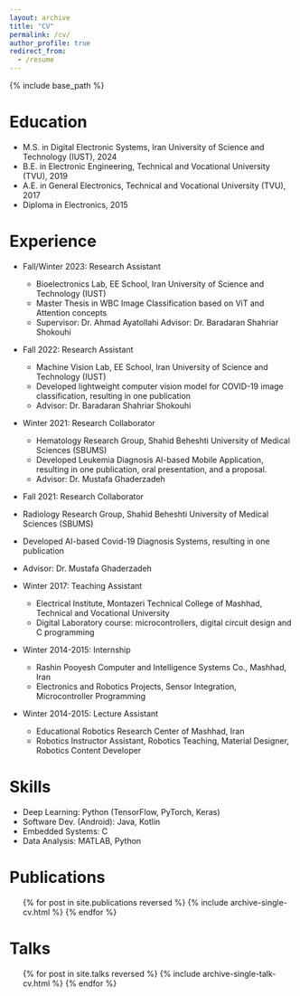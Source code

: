 ```yaml
---
layout: archive
title: "CV"
permalink: /cv/
author_profile: true
redirect_from:
  - /resume
---
```


{% include base_path %}

Education
======
* M.S. in Digital Electronic Systems, Iran University of Science and Technology (IUST), 2024
* B.E. in Electronic Engineering, Technical and Vocational University (TVU), 2019
* A.E. in General Electronics, Technical and Vocational University (TVU), 2017
* Diploma in Electronics, 2015


Experience
======
* Fall/Winter 2023: Research Assistant
  * Bioelectronics Lab, EE School, Iran University of Science and Technology (IUST)
  * Master Thesis in WBC Image Classification based on ViT and Attention concepts
  * Supervisor: Dr. Ahmad Ayatollahi Advisor: Dr. Baradaran Shahriar Shokouhi

* Fall 2022: Research Assistant
  * Machine Vision Lab, EE School, Iran University of Science and Technology (IUST)
  * Developed lightweight computer vision model for COVID-19 image classification, resulting in one publication
  * Advisor: Dr. Baradaran Shahriar Shokouhi

* Winter 2021: Research Collaborator
  * Hematology Research Group, Shahid Beheshti University of Medical Sciences (SBUMS)
  * Developed Leukemia Diagnosis AI-based Mobile Application, resulting in one publication, oral presentation, and a proposal. 
  * Advisor: Dr. Mustafa Ghaderzadeh

 * Fall 2021: Research Collaborator
  * Radiology Research Group, Shahid Beheshti University of Medical Sciences (SBUMS)
  * Developed AI-based Covid-19 Diagnosis Systems, resulting in one publication 
  * Advisor: Dr. Mustafa Ghaderzadeh

* Winter 2017: Teaching Assistant
  * Electrical Institute, Montazeri Technical College of Mashhad, Technical and Vocational University
  * Digital Laboratory course: microcontrollers, digital circuit design and C programming

* Winter 2014-2015: Internship
  * Rashin Pooyesh Computer and Intelligence Systems Co., Mashhad, Iran
  * Electronics and Robotics Projects, Sensor Integration, Microcontroller Programming

* Winter 2014-2015: Lecture Assistant
  * Educational Robotics Research Center of Mashhad, Iran
  * Robotics Instructor Assistant, Robotics Teaching, Material Designer, Robotics Content Developer

Skills
======
* Deep Learning: Python (TensorFlow, PyTorch, Keras)
* Software Dev. (Android): Java, Kotlin
* Embedded Systems: C
* Data Analysis: MATLAB, Python

Publications
======
  <ul>{% for post in site.publications reversed %}
    {% include archive-single-cv.html %}
  {% endfor %}</ul>
  
Talks
======
  <ul>{% for post in site.talks reversed %}
    {% include archive-single-talk-cv.html  %}
  {% endfor %}</ul>
  
